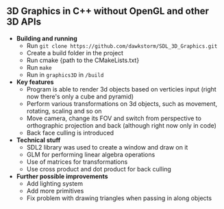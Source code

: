 
## 3D Graphics in C++ without OpenGL and other 3D APIs

- **Building and running**
	- Run ```git clone https://github.com/dawkstorm/SDL_3D_Graphics.git```
	- Create a build folder in the project
  	- Run cmake {path to the CMakeLists.txt}
	- Run ``` make ```
	- Run in ```graphics3D``` in ```/build```
- **Key features**
	- Program is able to render 3d objects based on verticies input (right now there's only a cube and pyramid)
	- Perform various transformations on 3d objects, such as movement, rotating, scaling and so on
	- Move camera, change its FOV and switch from perspective to orthographic projection and back (although right now only in code)
	- Back face culling is introduced
- **Technical stuff**
	- SDL2 library was used to create a window and draw on it
	- GLM for performing linear algebra operations 
	- Use of matrices for transformations 
	- Use cross product and dot product for back culling
- **Further possible improvements**
	- Add lighting system
	- Add more primitives
	- Fix problem with drawing triangles when passing in along objects
